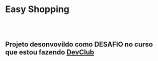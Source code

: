 <h1>Easy Shopping</h1>
<br>
<br>
<h2>Projeto desonvovildo como DESAFIO no curso que estou fazendo <a href="https://rodolfomori.com.br/DevClub">DevClub</h2>
